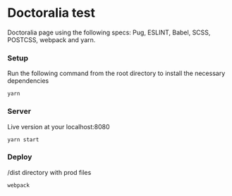 # Doctoralia test
Doctoralia page using the following specs: Pug, ESLINT, Babel, SCSS, POSTCSS, webpack and yarn.

### Setup
Run the following command from the root directory to install the necessary dependencies
```
yarn
```
### Server
Live version at your localhost:8080
```
yarn start
```
### Deploy
/dist directory with prod files
```
webpack
```
